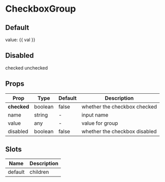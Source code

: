 <script setup>
import { ref } from 'vue'
import { Switch } from 'tailv'

const val = ref(true)

</script>

# CheckboxGroup

## Default

<div class="flex flex-wrap gap-2">
  <div class="">
  <Switch v-model:checked="val" /> value: {{ val }}
  </div>
</div>

## Disabled

<div class="flex flex-wrap gap-2">
  <Checkbox value="A" disabled checked>
    checked
  </Checkbox>
  <Checkbox value="B" disabled>unchecked</Checkbox>
</div>

## Props

| Prop        | Type    | Default | Description                   |
| ----------- | ------- | ------- | ----------------------------- |
| **checked** | boolean | false   | whether the checkbox checked  |
| name        | string  | -       | input name                    |
| value       | any     | -       | value for group               |
| disabled    | boolean | false   | whether the checkbox disabled |

## Slots

| Name    | Description |
| ------- | ----------- |
| default | children    |
